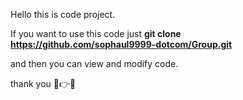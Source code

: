 Hello this is code project.

If you want to use this code just **git clone https://github.com/sophaul9999-dotcom/Group.git**

and then you can view and modify code. 

thank you 🤗👉🥰


